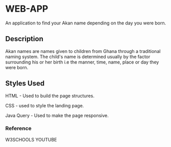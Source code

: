 # WEB-APP

An application to find your Akan name depending on the day you were born.

## Description

Akan names are names given to children from Ghana through a traditional naming system. The child's name is determined usually by the factor surrounding his or her birth i.e the manner, time, name, place or day they were born.

## Styles Used

HTML - Used to build the page structures.

CSS - used to style the landing page.

Java Query - Used to make the page responsive.

### Reference

W3SCHOOLS YOUTUBE
